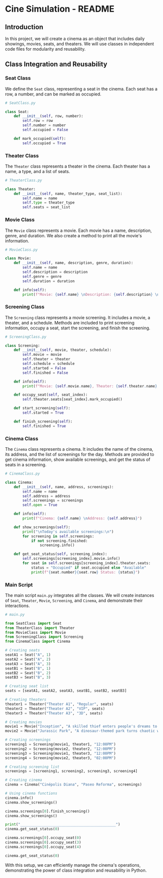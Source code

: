 
# Cine Simulation - README

## Introduction

In this project, we will create a cinema as an object that includes daily showings, movies, seats, and theaters. We will use classes in independent code files for modularity and reusability.

## Class Integration and Reusability

### Seat Class

We define the `Seat` class, representing a seat in the cinema. Each seat has a row, a number, and can be marked as occupied.

```python
# SeatClass.py

class Seat:
    def __init__(self, row, number):
        self.row = row
        self.number = number
        self.occupied = False

    def mark_occupied(self):
        self.occupied = True
```

### Theater Class

The `Theater` class represents a theater in the cinema. Each theater has a name, a type, and a list of seats.

```python
# TheaterClass.py

class Theater:
    def __init__(self, name, theater_type, seat_list):
        self.name = name
        self.type = theater_type
        self.seats = seat_list
```

### Movie Class

The `Movie` class represents a movie. Each movie has a name, description, genre, and duration. We also create a method to print all the movie's information.

```python
# MovieClass.py

class Movie:
    def __init__(self, name, description, genre, duration):
        self.name = name
        self.description = description
        self.genre = genre
        self.duration = duration

    def info(self):
        print(f"Movie: {self.name} \nDescription: {self.description} \nGenre: {self.genre} \nDuration: {self.duration}")
```

### Screening Class

The `Screening` class represents a movie screening. It includes a movie, a theater, and a schedule. Methods are included to print screening information, occupy a seat, start the screening, and finish the screening.

```python
# ScreeningClass.py

class Screening:
    def __init__(self, movie, theater, schedule):
        self.movie = movie
        self.theater = theater
        self.schedule = schedule
        self.started = False
        self.finished = False

    def info(self):
        print(f"Movie: {self.movie.name}, Theater: {self.theater.name}, Type: {self.theater.type}, Schedule: {self.schedule}")

    def occupy_seat(self, seat_index):
        self.theater.seats[seat_index].mark_occupied()

    def start_screening(self):
        self.started = True

    def finish_screening(self):
        self.finished = True
```

### Cinema Class

The `Cinema` class represents a cinema. It includes the name of the cinema, its address, and the list of screenings for the day. Methods are provided to get cinema information, show available screenings, and get the status of seats in a screening.

```python
# CinemaClass.py

class Cinema:
    def __init__(self, name, address, screenings):
        self.name = name
        self.address = address
        self.screenings = screenings
        self.open = True

    def info(self):
        print(f"Cinema: {self.name} \nAddress: {self.address}")

    def show_screenings(self):
        print("\nToday's available screenings:\n")
        for screening in self.screenings:
            if not screening.finished:
                screening.info()

    def get_seat_status(self, screening_index):
        self.screenings[screening_index].movie.info()
        for seat in self.screenings[screening_index].theater.seats:
            status = "Occupied" if seat.occupied else "Available"
            print(f"{seat.number}{seat.row} Status: {status}")
```

### Main Script

The main script `main.py` integrates all the classes. We will create instances of `Seat`, `Theater`, `Movie`, `Screening`, and `Cinema`, and demonstrate their interactions.

```python
# main.py

from SeatClass import Seat
from TheaterClass import Theater
from MovieClass import Movie
from ScreeningClass import Screening
from CinemaClass import Cinema

# Creating seats
seatA1 = Seat("A", 1)
seatA2 = Seat("A", 2)
seatA3 = Seat("A", 3)
seatB1 = Seat("B", 1)
seatB2 = Seat("B", 2)
seatB3 = Seat("B", 3)

# Creating seat list
seats = [seatA1, seatA2, seatA3, seatB1, seatB2, seatB3]

# Creating theaters
theater1 = Theater("Theater A1", "Regular", seats)
theater2 = Theater("Theater A2", "VIP", seats)
theater3 = Theater("Theater A3", "3D", seats)

# Creating movies
movie1 = Movie("Inception", "A skilled thief enters people's dreams to steal valuable information.", "Sci-Fi, Action, Thriller", "2 hours 28 minutes")
movie2 = Movie("Jurassic Park", "A dinosaur-themed park turns chaotic when the dinosaurs escape.", "Sci-Fi, Action, Adventure", "2 hours 7 minutes")

# Creating screenings
screening1 = Screening(movie1, theater1, "12:00PM")
screening2 = Screening(movie2, theater2, "12:00PM")
screening3 = Screening(movie1, theater3, "12:00PM")
screening4 = Screening(movie2, theater3, "02:00PM")

# Creating screening list
screenings = [screening1, screening2, screening3, screening4]

# Creating cinema
cinema = Cinema("Cinépolis Diana", "Paseo Reforma", screenings)

# Using cinema functions
cinema.info()
cinema.show_screenings()

cinema.screenings[0].finish_screening()
cinema.show_screenings()

print("____________________________________________")
cinema.get_seat_status(0)

cinema.screenings[0].occupy_seat(0)
cinema.screenings[0].occupy_seat(3)
cinema.screenings[0].occupy_seat(4)

cinema.get_seat_status(0)
```

With this setup, we can efficiently manage the cinema's operations, demonstrating the power of class integration and reusability in Python.

